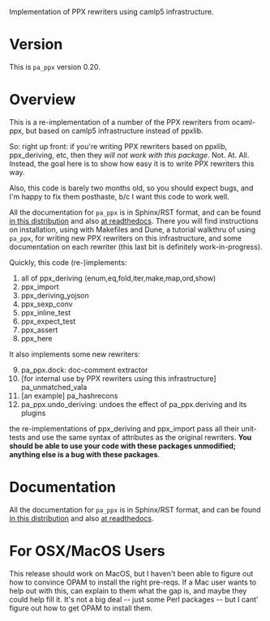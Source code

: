 Implementation of PPX rewriters using camlp5 infrastructure.

# Version

This is ``pa_ppx`` version 0.20.

# Overview

This is a re-implementation of a number of the PPX rewriters from
ocaml-ppx, but based on camlp5 infrastructure instead of ppxlib.

So: right up front: if you're writing PPX rewriters based on ppxlib,
ppx_deriving, etc, then they *will not work with this package*.  Not.
At.  All.  Instead, the goal here is to show how easy it is to write
PPX rewriters this way.

Also, this code is barely two months old, so you should expect bugs,
and I'm happy to fix them posthaste, b/c I want this code to work
well.

All the documentation for ``pa_ppx`` is in Sphinx/RST format, and can
be found [in this distribution](./doc/_build/index.html) and also [at
readthedocs](https://pa-ppx.readthedocs.io/en/latest/index.html).
There you will find instructions on installation, using with Makefiles
and Dune, a tutorial walkthru of using ``pa_ppx``, for writing new PPX
rewriters on this infrastructure, and some documentation on each
rewriter (this last bit is definitely work-in-progress).

Quickly, this code (re-)implements:

1. all of ppx_deriving (enum,eq,fold,iter,make,map,ord,show)
2. ppx_import
3. ppx_deriving_yojson
4. ppx_sexp_conv
5. ppx_inline_test
6. ppx_expect_test
7. ppx_assert
8. ppx_here

It also implements some new rewriters:

9. pa_ppx.dock: doc-comment extractor
10. [for internal use by PPX rewriters using this infrastructure] pa_unmatched_vala
11. [an example] pa_hashrecons
12. pa_ppx.undo_deriving: undoes the effect of pa_ppx.deriving and its plugins

the re-implementations of ppx_deriving and ppx_import pass all their
unit-tests and use the same syntax of attributes as the original
rewriters.  **You should be able to use your code with these packages
unmodified; anything else is a bug with these packages**.

# Documentation

All the documentation for ``pa_ppx`` is in Sphinx/RST format, and can
be found [in this distribution](./doc/_build/index.html) and also [at
readthedocs](https://pa-ppx.readthedocs.io/en/latest/index.html).

# For OSX/MacOS Users

This release should work on MacOS, but I haven't been able to figure
out how to convince OPAM to install the right pre-reqs.  If a Mac user
wants to help out with this, can explain to them what the gap is, and
maybe they could help fill it.  It's not a big deal -- just some Perl
packages -- but I cant' figure out how to get OPAM to install them.
